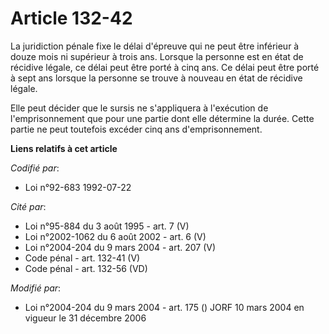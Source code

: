 # Article 132-42

La juridiction pénale fixe le délai d'épreuve qui ne peut être inférieur à douze mois ni supérieur à trois ans. Lorsque la
personne est en état de récidive légale, ce délai peut être porté à cinq ans. Ce délai peut être porté à sept ans lorsque la
personne se trouve à nouveau en état de récidive légale.

Elle peut décider que le sursis ne s'appliquera à l'exécution de l'emprisonnement que pour une partie dont elle détermine la
durée. Cette partie ne peut toutefois excéder cinq ans d'emprisonnement.

**Liens relatifs à cet article**

_Codifié par_:

  - Loi n°92-683 1992-07-22

_Cité par_:

  - Loi n°95-884 du 3 août 1995 - art. 7 (V)
  - Loi n°2002-1062 du 6 août 2002 - art. 6 (V)
  - Loi n°2004-204 du 9 mars 2004 - art. 207 (V)
  - Code pénal - art. 132-41 (V)
  - Code pénal - art. 132-56 (VD)

_Modifié par_:

  - Loi n°2004-204 du 9 mars 2004 - art. 175 () JORF 10 mars 2004 en vigueur le 31 décembre 2006
